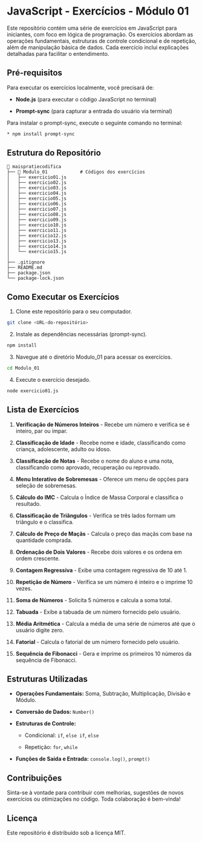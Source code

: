 # **JavaScript - Exercícios - Módulo 01**

Este repositório contém uma série de exercícios em JavaScript para iniciantes, com foco em lógica de programação. Os exercícios abordam as operações fundamentais, estruturas de controle condicional e de repetição, além de manipulação básica de dados. Cada exercício inclui explicações detalhadas para facilitar o entendimento.

## **Pré-requisitos**

Para executar os exercícios localmente, você precisará de:

- **Node.js** (para executar o código JavaScript no terminal)

- **Prompt-sync** (para capturar a entrada do usuário via terminal)

Para instalar o prompt-sync, execute o seguinte comando no terminal:

```bash
* npm install prompt-sync
```

## **Estrutura do Repositório**

```
📁 maispratiecodifica
├── 📁 Modulo_01            # Códigos dos exercícios
│   ├── exercicio01.js
│   ├── exercicio02.js
│   ├── exercicio03.js
│   ├── exercicio04.js
│   ├── exercicio05.js
│   ├── exercicio06.js
│   ├── exercicio07.js
│   ├── exercicio08.js
│   ├── exercicio09.js
│   ├── exercicio10.js
│   ├── exercicio11.js
│   ├── exercicio12.js
│   ├── exercicio13.js
│   ├── exercicio14.js
│   └── exercicio15.js
│
├── .gitignore
├── README.md
├── package.json
└── package-lock.json
```

## **Como Executar os Exercícios**

1. Clone este repositório para o seu computador.

```bash
git clone <URL-do-repositório>
```

2. Instale as dependências necessárias (prompt-sync).

```bash
npm install
```

3. Navegue até o diretório Modulo_01 para acessar os exercícios.

```bash
cd Modulo_01
```

4. Execute o exercício desejado.

```bash
node exercicio01.js
```

## **Lista de Exercícios**

1. **Verificação de Números Inteiros** - Recebe um número e verifica se é inteiro, par ou ímpar.

2. **Classificação de Idade** - Recebe nome e idade, classificando como criança, adolescente, adulto ou idoso.

3. **Classificação de Notas** - Recebe o nome do aluno e uma nota, classificando como aprovado, recuperação ou reprovado.

4. **Menu Interativo de Sobremesas** - Oferece um menu de opções para seleção de sobremesas.

5. **Cálculo do IMC** - Calcula o Índice de Massa Corporal e classifica o resultado.

6. **Classificação de Triângulos** - Verifica se três lados formam um triângulo e o classifica.

7. **Cálculo de Preço de Maçãs** - Calcula o preço das maçãs com base na quantidade comprada.

8. **Ordenação de Dois Valores** - Recebe dois valores e os ordena em ordem crescente.

9. **Contagem Regressiva** - Exibe uma contagem regressiva de 10 até 1.

10. **Repetição de Número** - Verifica se um número é inteiro e o imprime 10 vezes.

11. **Soma de Números** - Solicita 5 números e calcula a soma total.

12. **Tabuada** - Exibe a tabuada de um número fornecido pelo usuário.

13. **Média Aritmética** - Calcula a média de uma série de números até que o usuário digite zero.

14. **Fatorial** - Calcula o fatorial de um número fornecido pelo usuário.

15. **Sequência de Fibonacci** - Gera e imprime os primeiros 10 números da sequência de Fibonacci.



## **Estruturas Utilizadas**

- **Operações Fundamentais:** Soma, Subtração, Multiplicação, Divisão e Módulo.

- **Conversão de Dados:** `Number()`

- **Estruturas de Controle:**

    - Condicional: `if`, `else if`, `else`

    - Repetição: `for`, `while`

- **Funções de Saída e Entrada:** `console.log()`, `prompt()`




## **Contribuições**

Sinta-se à vontade para contribuir com melhorias, sugestões de novos exercícios ou otimizações no código. Toda colaboração é bem-vinda!



## **Licença**

Este repositório é distribuído sob a licença MIT.

